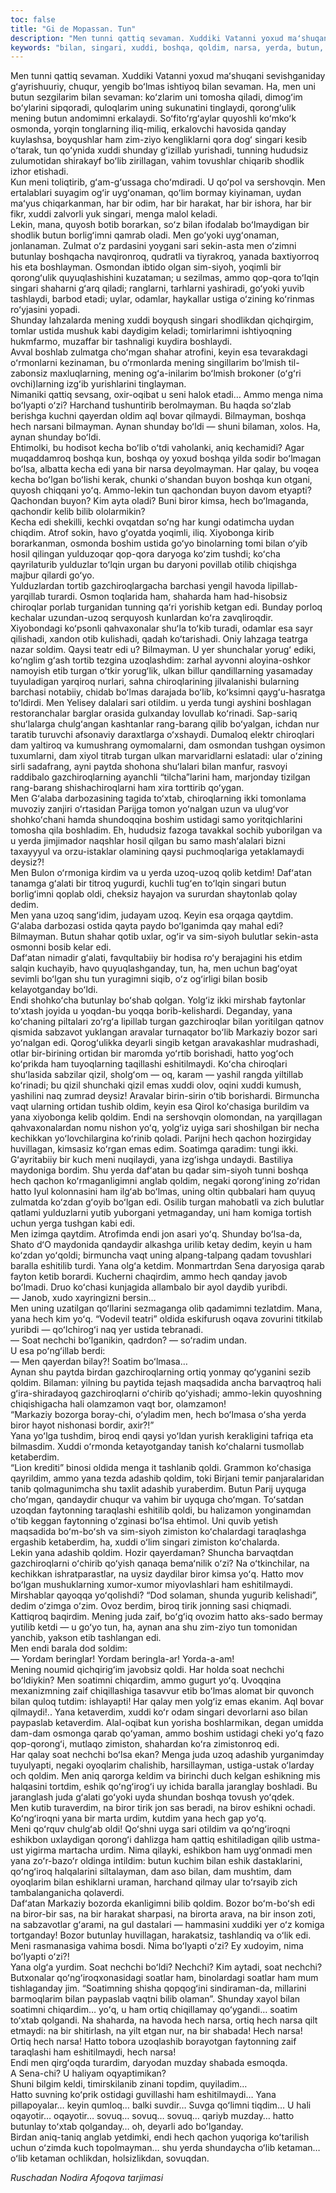 ```yaml
---
toc: false
title: "Gi de Mopassan. Tun"
description: "Men tunni qattiq sevaman. Xuddiki Vatanni yoxud maʻshuqani sevishganiday gʻayrishuuriy, chuqur, yengib boʻlmas..."
keywords: "bilan, singari, xuddi, boshqa, qoldim, narsa, yerda, butun, biror, nechchi, boʻlmas, uning, mening, boʻlib, butunlay, siyoh, keyin, boʻldi, boʻlsa, boʻlgan"
---
```


Men tunni qattiq sevaman. Xuddiki Vatanni yoxud maʻshuqani sevishganiday gʻayrishuuriy, chuqur, yengib boʻlmas ishtiyoq bilan sevaman. Ha, men uni butun sezgilarim bilan sevaman: koʻzlarim uni tomosha qiladi, dimogʻim boʻylarini sipqoradi, quloqlarim uning sukunatini tinglaydi, qorongʻulik mening butun andomimni erkalaydi. Soʻfitoʻrgʻaylar quyoshli koʻmkoʻk osmonda, yorqin tonglarning iliq-miliq, erkalovchi havosida qanday kuylashsa, boyqushlar ham zim-ziyo kengliklarni qora dogʻ singari kesib oʻtarak, tun qoʻynida xuddi shunday gʻizillab yurishadi, tunning hududsiz zulumotidan shirakayf boʻlib zirillagan, vahim tovushlar chiqarib shodlik izhor etishadi.  
Kun meni toliqtirib, gʻam-gʻussaga choʻmdiradi. U qoʻpol va sershovqin. Men ertalablari suyagim ogʻir uygʻonaman, qoʻlim bormay kiyinaman, uydan maʻyus chiqarkanman, har bir odim, har bir harakat, har bir ishora, har bir fikr, xuddi zalvorli yuk singari, menga malol keladi.  
Lekin, mana, quyosh botib borarkan, soʻz bilan ifodalab boʻlmaydigan bir shodlik butun borligʻimni qamrab oladi. Men goʻyoki uygʻonaman, jonlanaman. Zulmat oʻz pardasini yoygani sari sekin-asta men oʻzimni butunlay boshqacha navqironroq, qudratli va tiyrakroq, yanada baxtiyorroq his eta boshlayman. Osmondan ibtido olgan sim-siyoh, yoqimli bir qorongʻulik quyuqlashishini kuzataman; u sezilmas, ammo qop-qora toʻlqin singari shaharni gʻarq qiladi; ranglarni, tarhlarni yashiradi, goʻyoki yuvib tashlaydi, barbod etadi; uylar, odamlar, haykallar ustiga oʻzining koʻrinmas roʻyjasini yopadi.  
Shunday lahzalarda mening xuddi boyqush singari shodlikdan qichqirgim, tomlar ustida mushuk kabi daydigim keladi; tomirlarimni ishtiyoqning hukmfarmo, muzaffar bir tashnaligi kuydira boshlaydi.  
Avval boshlab zulmatga choʻmgan shahar atrofini, keyin esa tevarakdagi oʻrmonlarni kezinaman, bu oʻrmonlarda mening singillarim boʻlmish til-zabonsiz maxluqlarning, mening ogʻa-inilarim boʻlmish brokoner (oʻgʻri ovchi)larning izgʻib yurishlarini tinglayman.  
Nimaniki qattiq sevsang, oxir-oqibat u seni halok etadi… Ammo menga nima boʻlyapti oʻzi? Harchand tushuntirib berolmayman. Bu haqda soʻzlab berishga kuchni qayerdan oldim aql bovar qilmaydi. Bilmayman, boshqa hech narsani bilmayman. Aynan shunday boʻldi — shuni bilaman, xolos. Ha, aynan shunday boʻldi.  
Ehtimolki, bu hodisot kecha boʻlib oʻtdi vaholanki, aniq kechamidi? Agar muqaddamroq boshqa kun, boshqa oy yoxud boshqa yilda sodir boʻlmagan boʻlsa, albatta kecha edi yana bir narsa deyolmayman. Har qalay, bu voqea kecha boʻlgan boʻlishi kerak, chunki oʻshandan buyon boshqa kun otgani, quyosh chiqqani yoʻq. Ammo-lekin tun qachondan buyon davom etyapti? Qachondan buyon? Kim ayta oladi? Buni biror kimsa, hech boʻlmaganda, qachondir kelib bilib ololarmikin?  
Kecha edi shekilli, kechki ovqatdan soʻng har kungi odatimcha uydan chiqdim. Atrof sokin, havo gʻoyatda yoqimli, iliq. Xiyobonga kirib borarkanman, osmonda boshim ustida goʻyo binolarning tomi bilan oʻyib hosil qilingan yulduzoqar qop-qora daryoga koʻzim tushdi; koʻcha qayrilaturib yulduzlar toʻlqin urgan bu daryoni povillab otilib chiqishga majbur qilardi goʻyo.  
Yulduzlardan tortib gazchiroqlargacha barchasi yengil havoda lipillab-yarqillab turardi. Osmon toqlarida ham, shaharda ham had-hisobsiz chiroqlar porlab turganidan tunning qaʻri yorishib ketgan edi. Bunday porloq kechalar uzundan-uzoq serquyosh kunlardan koʻra zavqliroqdir.  
Xiyobondagi koʻpsonli qahvaxonalar shuʻla toʻkib turadi, odamlar esa sayr qilishadi, xandon otib kulishadi, qadah koʻtarishadi. Oniy lahzaga teatrga nazar soldim. Qaysi teatr edi u? Bilmayman. U yer shunchalar yorugʻ ediki, koʻnglim gʻash tortib tezgina uzoqlashdim: zarhal ayvonni aloyina-oshkor namoyish etib turgan oʻtkir yorugʻlik, ulkan billur qandillarning yasamaday tuyuladigan yarqiroq nurlari, sahna chiroqlarining jilvalanishi bularning barchasi notabiiy, chidab boʻlmas darajada boʻlib, koʻksimni qaygʻu-hasratga toʻldirdi. Men Yelisey dalalari sari otildim. u yerda tungi ayshini boshlagan restoranchalar barglar orasida gulxanday lovullab koʻrinadi. Sap-sariq shuʻlalarga chulgʻangan kashtanlar rang-barang qilib boʻyalgan, ichdan nur taratib turuvchi afsonaviy daraxtlarga oʻxshaydi. Dumaloq elektr chiroqlari dam yaltiroq va kumushrang oymomalarni, dam osmondan tushgan oysimon tuxumlarni, dam xiyol titrab turgan ulkan marvaridlarni eslatadi: ular oʻzining sirli sadafrang, ayni paytda shohona shuʻlalari bilan manfur, rasvoyi raddibalo gazchiroqlarning ayanchli “tilcha”larini ham, marjonday tizilgan rang-barang shishachiroqlarni ham xira torttirib qoʻygan.  
Men Gʻalaba darbozasining tagida toʻxtab, chiroqlarning ikki tomonlama muvoziy zanjiri oʻrtasidan Parijga tomon yoʻnalgan uzun va ulugʻvor shohkoʻchani hamda shundoqqina boshim ustidagi samo yoritqichlarini tomosha qila boshladim. Eh, hududsiz fazoga tavakkal sochib yuborilgan va u yerda jimjimador naqshlar hosil qilgan bu samo mashʻalalari bizni taxayyyul va orzu-istaklar olamining qaysi puchmoqlariga yetaklamaydi deysiz?!  
Men Bulon oʻrmoniga kirdim va u yerda uzoq-uzoq qolib ketdim! Dafʻatan tanamga gʻalati bir titroq yugurdi, kuchli tugʻen toʻlqin singari butun borligʻimni qoplab oldi, cheksiz hayajon va sururdan shaytonlab qolay dedim.  
Men yana uzoq sangʻidim, judayam uzoq. Keyin esa orqaga qaytdim.  
Gʻalaba darbozasi ostida qayta paydo boʻlganimda qay mahal edi? Bilmayman. Butun shahar qotib uxlar, ogʻir va sim-siyoh bulutlar sekin-asta osmonni bosib kelar edi.  
Dafʻatan nimadir gʻalati, favqultabiiy bir hodisa roʻy berajagini his etdim salqin kuchayib, havo quyuqlashganday, tun, ha, men uchun bagʻoyat sevimli boʻlgan shu tun yuragimni siqib, oʻz ogʻirligi bilan bosib kelayotganday boʻldi.  
Endi shohkoʻcha butunlay boʻshab qolgan. Yolgʻiz ikki mirshab faytonlar toʻxtash joyida u yoqdan-bu yoqqa borib-kelishardi. Deganday, yana koʻchaning piltalari zoʻrgʻa lipillab turgan gazchiroqlar bilan yoritilgan qatnov qismida sabzavot yuklangan aravalar turnaqator boʻlib Markaziy bozor sari yoʻnalgan edi. Qorogʻulikka deyarli singib ketgan aravakashlar mudrashadi, otlar bir-birining ortidan bir maromda yoʻrtib borishadi, hatto yogʻoch koʻprikda ham tuyoqlarning taqillashi eshitilmaydi. Koʻcha chiroqlari shuʻlasida sabzilar qizil, sholgʻom — oq, karam — yashil rangda yiltillab koʻrinadi; bu qizil shunchaki qizil emas xuddi olov, oqini xuddi kumush, yashilini naq zumrad deysiz! Aravalar birin-sirin oʻtib borishardi. Birmuncha vaqt ularning ortidan tushib oldim, keyin esa Qirol koʻchasiga burildim va yana xiyobonga kelib qoldim. Endi na sershovqin olomondan, na yarqillagan qahvaxonalardan nomu nishon yoʻq, yolgʻiz uyiga sari shoshilgan bir necha kechikkan yoʻlovchilargina koʻrinib qoladi. Parijni hech qachon hozirgiday huvillagan, kimsasiz koʻrgan emas edim. Soatimga qaradim: tungi ikki.  
Gʻayritabiiy bir kuch meni nuqilaydi, yana izgʻishga undaydi. Bastiliya maydoniga bordim. Shu yerda dafʻatan bu qadar sim-siyoh tunni boshqa hech qachon koʻrmaganligimni anglab qoldim, negaki qorongʻining zoʻridan hatto Iyul kolonnasini ham ilgʻab boʻlmas, uning oltin qubbalari ham quyuq zulmatda koʻzdan gʻoyib boʻlgan edi. Osilib turgan mahobatli va zich bulutlar qatlami yulduzlarni yutib yuborgani yetmaganday, uni ham komiga tortish uchun yerga tushgan kabi edi.  
Men izimga qaytdim. Atrofimda endi jon asari yoʻq. Shunday boʻlsa-da, Shato dʻO maydonida qandaydir alkashga urilib ketay dedim, keyin u ham koʻzdan yoʻqoldi; birmuncha vaqt uning alpang-talpang qadam tovushlari baralla eshitilib turdi. Yana olgʻa ketdim. Monmartrdan Sena daryosiga qarab fayton ketib borardi. Kucherni chaqirdim, ammo hech qanday javob boʻlmadi. Druo koʻchasi kunjagida allambalo bir ayol daydib yuribdi.  
— Janob, xudo xayringizni bersin…  
Men uning uzatilgan qoʻllarini sezmaganga olib qadamimni tezlatdim. Mana, yana hech kim yoʻq. “Vodevil teatri” oldida eskifurush oqava zovurini titkilab yuribdi — qoʻlchirogʻi naq yer ustida tebranadi.  
— Soat nechchi boʻlganikin, qadrdon? — soʻradim undan.  
U esa poʻngʻillab berdi:  
— Men qayerdan bilay?! Soatim boʻlmasa…  
Aynan shu paytda birdan gazchiroqlarning ortiq yonmay qoʻyganini sezib qoldim. Bilaman: yilning bu paytida tejash maqsadida ancha barvaqtroq hali gʻira-shiradayoq gazchiroqlarni oʻchirib qoʻyishadi; ammo-lekin quyoshning chiqishigacha hali olamzamon vaqt bor, olamzamon!  
“Markaziy bozorga boray-chi, oʻyladim men, hech boʻlmasa oʻsha yerda biror hayot nishonasi bordir, axir?!”  
Yana yoʻlga tushdim, biroq endi qaysi yoʻldan yurish kerakligini tafriqa eta bilmasdim. Xuddi oʻrmonda ketayotganday tanish koʻchalarni tusmollab ketaberdim.  
“Lion krediti” binosi oldida menga it tashlanib qoldi. Grammon koʻchasiga qayrildim, ammo yana tezda adashib qoldim, toki Birjani temir panjaralaridan tanib qolmagunimcha shu taxlit adashib yuraberdim. Butun Parij uyquga choʻmgan, qandaydir chuqur va vahim bir uyquga choʻmgan. Toʻsatdan uzoqdan faytonning taraqlashi eshitilib qoldi, bu halizamon yonginamdan oʻtib keggan faytonning oʻzginasi boʻlsa ehtimol. Uni quvib yetish maqsadida boʻm-boʻsh va sim-siyoh zimiston koʻchalardagi taraqlashga ergashib ketaberdim, ha, xuddi oʻlim singari zimiston koʻchalarda.  
Lekin yana adashib qoldim. Hozir qayerdaman? Shuncha barvaqtdan gazchiroqlarni oʻchirib qoʻyish qanaqa bemaʻnilik oʻzi? Na oʻtkinchilar, na kechikkan ishratparastlar, na uysiz daydilar biror kimsa yoʻq. Hatto mov boʻlgan mushuklarning xumor-xumor miyovlashlari ham eshitilmaydi.  
Mirshablar qayoqqa yoʻqolishdi? “Dod solaman, shunda yugurib kelishadi”, dedim oʻzimga oʻzim. Ovoz berdim, biroq tirik jonning sasi chiqmadi.  
Kattiqroq baqirdim. Mening juda zaif, boʻgʻiq ovozim hatto aks-sado bermay yutilib ketdi — u goʻyo tun, ha, aynan ana shu zim-ziyo tun tomonidan yanchib, yakson etib tashlangan edi.  
Men endi barala dod soldim:  
— Yordam beringlar! Yordam beringla-ar! Yorda-a-am!  
Mening noumid qichqirigʻim javobsiz qoldi. Har holda soat nechchi boʻldiykin? Men soatimni chiqardim, ammo gugurt yoʻq. Uvoqqina mexanizmning zaif chiqillashiga tasavvur etib boʻlmas alomat bir quvonch bilan quloq tutdim: ishlayapti! Har qalay men yolgʻiz emas ekanim. Aql bovar qilmaydi!.. Yana ketaverdim, xuddi koʻr odam singari devorlarni aso bilan paypaslab ketaverdim. Alal-oqibat kun yorisha boshlarmikan, degan umidda dam-dam osmonga qarab qoʻyaman, ammo boshim ustidagi cheki yoʻq fazo qop-qorongʻi, mutlaqo zimiston, shahardan koʻra zimistonroq edi.  
Har qalay soat nechchi boʻlsa ekan? Menga juda uzoq adashib yurganimday tuyulyapti, negaki oyoqlarim chalishib, harsillayman, ustiga-ustak oʻlarday och qoldim. Men aniq qarorga keldim va birinchi duch kelgan eshikning mis halqasini tortdim, eshik qoʻngʻirogʻi uy ichida baralla jaranglay boshladi. Bu jaranglash juda gʻalati goʻyoki uyda shundan boshqa tovush yoʻqdek.  
Men kutib turaverdim, na biror tirik jon sas beradi, na birov eshikni ochadi. Koʻngʻiroqni yana bir marta urdim, kutdim yana hech gap yoʻq.  
Meni qoʻrquv chulgʻab oldi! Qoʻshni uyga sari otildim va qoʻngʻiroqni eshikbon uxlaydigan qorongʻi dahlizga ham qattiq eshitiladigan qilib ustma-ust yigirma martacha urdim. Nima qilayki, eshikbon ham uygʻonmadi men yana zoʻr-bazoʻr oldinga intildim: butun kuchim bilan eshik dastaklarini, qoʻngʻiroq halqalarini siltalayman, dam aso bilan, dam mushtim, dam oyoqlarim bilan eshiklarni uraman, harchand qilmay ular toʻrsayib zich tambalanganicha qolaverdi.  
Dafʻatan Markaziy bozorda ekanligimni bilib qoldim. Bozor boʻm-boʻsh edi na biror-bir sas, na bir harakat sharpasi, na birorta arava, na bir inson zoti, na sabzavotlar gʻarami, na gul dastalari — hammasini xuddiki yer oʻz komiga tortganday! Bozor butunlay huvillagan, harakatsiz, tashlandiq va oʻlik edi.  
Meni rasmanasiga vahima bosdi. Nima boʻlyapti oʻzi? Ey xudoyim, nima boʻlyapti oʻzi?!  
Yana olgʻa yurdim. Soat nechchi boʻldi? Nechchi? Kim aytadi, soat nechchi? Butxonalar qoʻngʻiroqxonasidagi soatlar ham, binolardagi soatlar ham mum tishlaganday jim. “Soatimning shisha qopqogʻini sindiraman-da, millarini barmoqlarim bilan paypaslab vaqtni bilib olaman”. Shunday xayol bilan soatimni chiqardim… yoʻq, u ham ortiq chiqillamay qoʻygandi… soatim toʻxtab qolgandi. Na shaharda, na havoda hech narsa, ortiq hech narsa qilt etmaydi: na bir shitirlash, na yilt etgan nur, na bir shabada! Hech narsa! Ortiq hech narsa! Hatto tobora uzoqlashib borayotgan faytonning zaif taraqlashi ham eshitilmaydi, hech narsa!  
Endi men qirgʻoqda turardim, daryodan muzday shabada esmoqda.  
A Sena-chi? U haliyam oqyaptimikan?  
Shuni bilgim keldi, timirskilanib zinani topdim, quyiladim…  
Hatto suvning koʻprik ostidagi guvillashi ham eshitilmaydi… Yana pillapoyalar… keyin qumloq… balki suvdir… Suvga qoʻlimni tiqdim… U hali oqayotir… oqayotir… sovuq… sovuq… sovuq… qariyb muzday… hatto butunlay toʻxtab qolganday… oh, deyarli ado boʻlganday.  
Birdan aniq-taniq anglab yetdimki, endi hech qachon yuqoriga koʻtarilish uchun oʻzimda kuch topolmayman… shu yerda shundaycha oʻlib ketaman… oʻlib ketaman ochlikdan, holsizlikdan, sovuqdan.

*Ruschadan Nodira Afoqova tarjimasi*